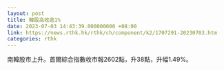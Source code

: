```yaml
---
layout: post
title: 韓股高收逾1%
date: 2023-07-03 14:43:39.000000000 +08:00
link: https://news.rthk.hk/rthk/ch/component/k2/1707291-20230703.htm
categories: rthk
---
```


南韓股市上升。首爾綜合指數收市報2602點，升38點，升幅1.49%。
